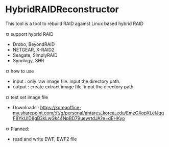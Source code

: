 # HybridRAIDReconstructor

This tool is a tool to rebuild RAID against Linux based hybrid RAID

ㅁ support hybrid RAID
 - Drobo, BeyondRAID
 - NETGEAR, X-RAID2
 - Seagate, SimplyRAID
 - Synology, SHR

ㅁ how to use
 - input : only raw image file. input the directory path.
 - output : create extract image file. input the directory path.

ㅁ test set image file
 - Downloads : https://koreaoffice-my.sharepoint.com/:f:/g/personal/antares_korea_edu/EmzGXopXLelJqqF8YkUID8gB3kLwGk44NpBD79uewrtdJA?e=dEHKyo

ㅁ Planned:
 - read and write EWF, EWF2 file

